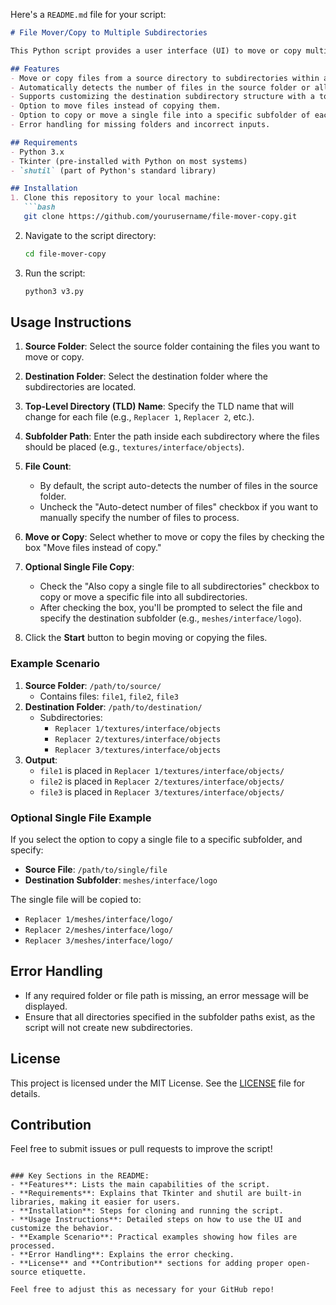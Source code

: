 Here's a `README.md` file for your script:

```markdown
# File Mover/Copy to Multiple Subdirectories

This Python script provides a user interface (UI) to move or copy multiple files from a source folder into a set of subdirectories in a destination folder. It is useful for distributing files one by one across multiple subdirectories. Additionally, the script can also copy or move a single file into each subdirectory based on a user-specified path.

## Features
- Move or copy files from a source directory to subdirectories within a destination folder.
- Automatically detects the number of files in the source folder or allows the user to manually specify the number of files.
- Supports customizing the destination subdirectory structure with a top-level directory (TLD) and a subfolder path.
- Option to move files instead of copying them.
- Option to copy or move a single file into a specific subfolder of each subdirectory.
- Error handling for missing folders and incorrect inputs.

## Requirements
- Python 3.x
- Tkinter (pre-installed with Python on most systems)
- `shutil` (part of Python's standard library)

## Installation
1. Clone this repository to your local machine:
   ```bash
   git clone https://github.com/yourusername/file-mover-copy.git
   ```
2. Navigate to the script directory:
   ```bash
   cd file-mover-copy
   ```

3. Run the script:
   ```bash
   python3 v3.py
   ```

## Usage Instructions

1. **Source Folder**: Select the source folder containing the files you want to move or copy.
2. **Destination Folder**: Select the destination folder where the subdirectories are located.
3. **Top-Level Directory (TLD) Name**: Specify the TLD name that will change for each file (e.g., `Replacer 1`, `Replacer 2`, etc.).
4. **Subfolder Path**: Enter the path inside each subdirectory where the files should be placed (e.g., `textures/interface/objects`).
5. **File Count**:
    - By default, the script auto-detects the number of files in the source folder.
    - Uncheck the "Auto-detect number of files" checkbox if you want to manually specify the number of files to process.
6. **Move or Copy**: Select whether to move or copy the files by checking the box "Move files instead of copy."
7. **Optional Single File Copy**:
    - Check the "Also copy a single file to all subdirectories" checkbox to copy or move a specific file into all subdirectories.
    - After checking the box, you'll be prompted to select the file and specify the destination subfolder (e.g., `meshes/interface/logo`).

8. Click the **Start** button to begin moving or copying the files.

### Example Scenario

1. **Source Folder**: `/path/to/source/`
   - Contains files: `file1`, `file2`, `file3`
2. **Destination Folder**: `/path/to/destination/`
   - Subdirectories:
     - `Replacer 1/textures/interface/objects`
     - `Replacer 2/textures/interface/objects`
     - `Replacer 3/textures/interface/objects`
3. **Output**: 
   - `file1` is placed in `Replacer 1/textures/interface/objects/`
   - `file2` is placed in `Replacer 2/textures/interface/objects/`
   - `file3` is placed in `Replacer 3/textures/interface/objects/`

### Optional Single File Example

If you select the option to copy a single file to a specific subfolder, and specify:
- **Source File**: `/path/to/single/file`
- **Destination Subfolder**: `meshes/interface/logo`

The single file will be copied to:
- `Replacer 1/meshes/interface/logo/`
- `Replacer 2/meshes/interface/logo/`
- `Replacer 3/meshes/interface/logo/`

## Error Handling
- If any required folder or file path is missing, an error message will be displayed.
- Ensure that all directories specified in the subfolder paths exist, as the script will not create new subdirectories.

## License
This project is licensed under the MIT License. See the [LICENSE](LICENSE) file for details.

## Contribution
Feel free to submit issues or pull requests to improve the script!
```

### Key Sections in the README:
- **Features**: Lists the main capabilities of the script.
- **Requirements**: Explains that Tkinter and shutil are built-in libraries, making it easier for users.
- **Installation**: Steps for cloning and running the script.
- **Usage Instructions**: Detailed steps on how to use the UI and customize the behavior.
- **Example Scenario**: Practical examples showing how files are processed.
- **Error Handling**: Explains the error checking.
- **License** and **Contribution** sections for adding proper open-source etiquette.

Feel free to adjust this as necessary for your GitHub repo!